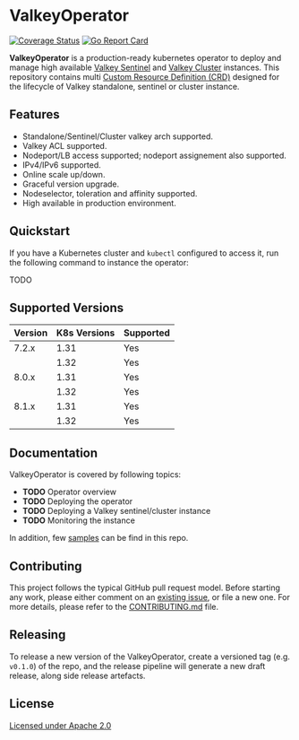# ValkeyOperator

[![Coverage Status](https://coveralls.io/repos/github/chideat/valkey-operator/badge.svg?branch=main)](https://coveralls.io/github/chideat/valkey-operator?branch=main)
[![Go Report Card](https://goreportcard.com/badge/github.com/chideat/valkey-operator)](https://goreportcard.com/report/github.com/chideat/valkey-operator)

**ValkeyOperator** is a production-ready kubernetes operator to deploy and manage high available [Valkey Sentinel](https://valkey.io/topics/sentinel/) and [Valkey Cluster](https://valkey.io/topics/cluster-spec/) instances. This repository contains multi [Custom Resource Definition (CRD)](https://kubernetes.io/docs/concepts/extend-kubernetes/api-extension/custom-resources/#customresourcedefinitions) designed for the lifecycle of Valkey standalone, sentinel or cluster instance.

## Features

* Standalone/Sentinel/Cluster valkey arch supported.
* Valkey ACL supported.
* Nodeport/LB access supported; nodeport assignement also supported.
* IPv4/IPv6 supported.
* Online scale up/down.
* Graceful version upgrade.
* Nodeselector, toleration and affinity supported.
* High available in production environment.

## Quickstart

If you have a Kubernetes cluster and `kubectl` configured to access it, run the following command to instance the operator:

TODO

## Supported Versions

| Version | K8s Versions | Supported |
|---------|:-------------|-----------|
| 7.2.x   | 1.31         | Yes       |
|         | 1.32         | Yes       |
| 8.0.x   | 1.31         | Yes       |
|         | 1.32         | Yes       |
| 8.1.x   | 1.31         | Yes       |
|         | 1.32         | Yes       |

## Documentation

ValkeyOperator is covered by following topics:

* **TODO** Operator overview
* **TODO** Deploying the operator
* **TODO** Deploying a Valkey sentinel/cluster instance
* **TODO** Monitoring the instance 

In addition, few [samples](./config/samples) can be find in this repo.

## Contributing

This project follows the typical GitHub pull request model. Before starting any work, please either comment on an [existing issue](https://github.com/chideat/valkey-operator/issues), or file a new one. For more details, please refer to the [CONTRIBUTING.md](./CONTRIBUTING.md) file.

## Releasing

To release a new version of the ValkeyOperator, create a versioned tag (e.g. `v0.1.0`) of the repo, and the release pipeline will generate a new draft release, along side release artefacts.

## License

[Licensed under Apache 2.0](LICENSE)
